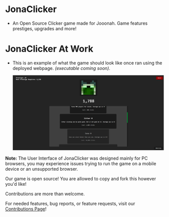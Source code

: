 # JonaClicker

- An Open Source Clicker game made for Jooonah. Game features prestiges, upgrades and more!

# JonaClicker At Work

- This is an example of what the game should look like once ran using the deployed webpage. _(executable coming soon)._

  <!-- ![image](https://user-images.githubusercontent.com/72346428/186693590-f541fe30-a8e5-44b2-ba4b-f2b400f2dfbb.png) -->

  ![image](/public/showcase.png)

**Note:** The User Interface of JonaClicker was designed mainly for PC browsers, you may experience issues trying to run the game on a mobile device or an unsupported browser.

Our game is open source! You are allowed to copy and fork this however you'd like!

Contributions are more than welcome.

For needed features, bug reports, or feature requests, visit our [Contributions Page](https://github.com/AlonHor/JonaClicker/contribute)!
